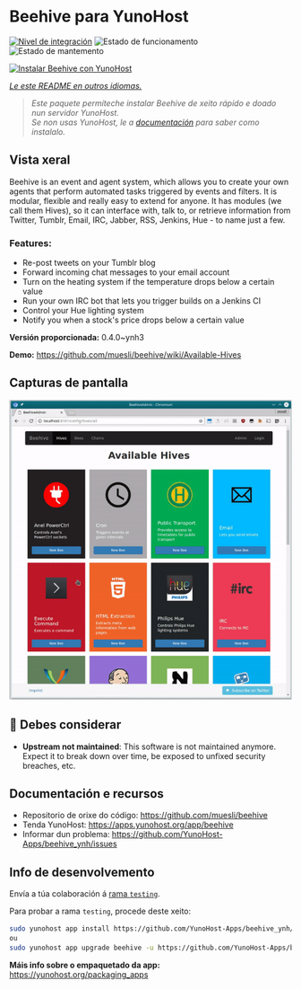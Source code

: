 <!--
NOTA: Este README foi creado automáticamente por <https://github.com/YunoHost/apps/tree/master/tools/readme_generator>
NON debe editarse manualmente.
-->

# Beehive para YunoHost

[![Nivel de integración](https://dash.yunohost.org/integration/beehive.svg)](https://dash.yunohost.org/appci/app/beehive) ![Estado de funcionamento](https://ci-apps.yunohost.org/ci/badges/beehive.status.svg) ![Estado de mantemento](https://ci-apps.yunohost.org/ci/badges/beehive.maintain.svg)

[![Instalar Beehive con YunoHost](https://install-app.yunohost.org/install-with-yunohost.svg)](https://install-app.yunohost.org/?app=beehive)

*[Le este README en outros idiomas.](./ALL_README.md)*

> *Este paquete permíteche instalar Beehive de xeito rápido e doado nun servidor YunoHost.*  
> *Se non usas YunoHost, le a [documentación](https://yunohost.org/install) para saber como instalalo.*

## Vista xeral

Beehive is an event and agent system, which allows you to create your own agents that perform automated tasks triggered by events and filters. It is modular, flexible and really easy to extend for anyone. It has modules (we call them Hives), so it can interface with, talk to, or retrieve information from Twitter, Tumblr, Email, IRC, Jabber, RSS, Jenkins, Hue - to name just a few. 

### Features:

- Re-post tweets on your Tumblr blog
- Forward incoming chat messages to your email account
- Turn on the heating system if the temperature drops below a certain value
- Run your own IRC bot that lets you trigger builds on a Jenkins CI
- Control your Hue lighting system
- Notify you when a stock's price drops below a certain value


**Versión proporcionada:** 0.4.0~ynh3

**Demo:** <https://github.com/muesli/beehive/wiki/Available-Hives>

## Capturas de pantalla

![Captura de pantalla de Beehive](./doc/screenshots/screenshot1.gif)

## :red_circle: Debes considerar

- **Upstream not maintained**: This software is not maintained anymore. Expect it to break down over time, be exposed to unfixed security breaches, etc.

## Documentación e recursos

- Repositorio de orixe do código: <https://github.com/muesli/beehive>
- Tenda YunoHost: <https://apps.yunohost.org/app/beehive>
- Informar dun problema: <https://github.com/YunoHost-Apps/beehive_ynh/issues>

## Info de desenvolvemento

Envía a túa colaboración á [rama `testing`](https://github.com/YunoHost-Apps/beehive_ynh/tree/testing).

Para probar a rama `testing`, procede deste xeito:

```bash
sudo yunohost app install https://github.com/YunoHost-Apps/beehive_ynh/tree/testing --debug
ou
sudo yunohost app upgrade beehive -u https://github.com/YunoHost-Apps/beehive_ynh/tree/testing --debug
```

**Máis info sobre o empaquetado da app:** <https://yunohost.org/packaging_apps>
